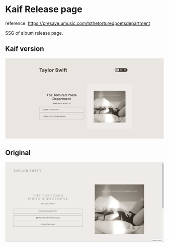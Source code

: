 # Kaif Release page

reference: https://presave.umusic.com/tsthetorturedpoetsdepartment

SSG of album release page.

## Kaif version
![screenshot](./screenshot.png)

## Original
![screenshot](./screenshot_original.png)
